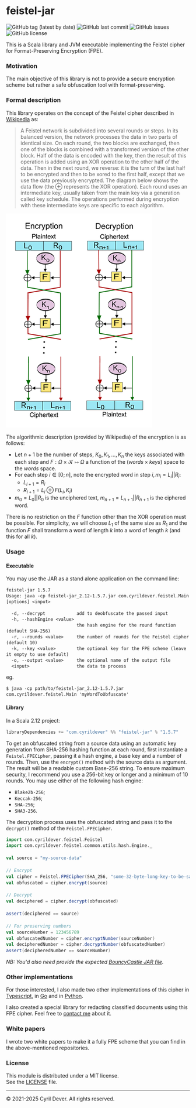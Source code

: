 # feistel-jar

![GitHub tag (latest by date)](https://img.shields.io/github/v/tag/cyrildever/feistel-jar)
![GitHub last commit](https://img.shields.io/github/last-commit/cyrildever/feistel-jar)
![GitHub issues](https://img.shields.io/github/issues/cyrildever/feistel-jar)
![GitHub license](https://img.shields.io/github/license/cyrildever/feistel-jar)

This is a Scala library and JVM executable implementing the Feistel cipher for Format-Preserving Encryption (FPE).

### Motivation

The main objective of this library is not to provide a secure encryption scheme but rather a safe obfuscation tool with format-preserving.


### Formal description

This library operates on the concept of the Feistel cipher described in [Wikipedia](https://en.wikipedia.org/wiki/Feistel_cipher) as:
> A Feistel network is subdivided into several rounds or steps. In its balanced version, the network processes the data in two parts of identical size. On each round, the two blocks are exchanged, then one of the blocks is combined with a transformed version of the other block.
> Half of the data is encoded with the key, then the result of this operation is added using an XOR operation to the other half of the data.
> Then in the next round, we reverse: it is the turn of the last half to be encrypted and then to be xored to the first half, except that we use the data previously encrypted.
> The diagram below shows the data flow (the ${\oplus}$ represents the XOR operation). Each round uses an intermediate key, usually taken from the main key via a generation called key schedule. The operations performed during encryption with these intermediate keys are specific to each algorithm.

![](assets/400px-Feistel_cipher_diagram_en.svg.png)

The algorithmic description (provided by Wikipedia) of the encryption is as follows:
* Let $n+1$ be the number of steps, $K_{0},K_{1},...,K_{n}$ the keys associated with each step and $F:\Omega\times\mathcal{K}\mapsto\Omega$ a function of the $(words{\times}keys)$ space to the $words$ space.
* For each step $i{\in}[0;n]$, note the encrypted word in step $i,m_{i}=L_{i}||R_{i}$:
  * $L_{i+1}=R_{i}$
  * $R_{i+1}=L_{i}{\oplus}F(L_{i},K_{i})$
* $m_{0}=L_{0}||R_{0}$ is the unciphered text, $m_{n+1}=L_{n+1}||R_{n+1}$ is the ciphered word. 

There is no restriction on the $F$ function other than the XOR operation must be possible. For simplicity, we will choose $L_1$ of the same size as $R_1$ and the function $F$ shall transform a word of length $k$ into a word of length $k$ (and this for all $k$).


### Usage

#### Executable

You may use the JAR as a stand alone application on the command line:
```
feistel-jar 1.5.7
Usage: java -cp feistel-jar_2.12-1.5.7.jar com.cyrildever.feistel.Main [options] <input>

  -d, --decrypt            add to deobfuscate the passed input
  -h, --hashEngine <value>
                           the hash engine for the round function (default SHA-256)
  -r, --rounds <value>     the number of rounds for the Feistel cipher (default 10)
  -k, --key <value>        the optional key for the FPE scheme (leave it empty to use default)
  -o, --output <value>     the optional name of the output file
  <input>                  the data to process
```
eg.
```console
$ java -cp path/to/feistel-jar_2.12-1.5.7.jar com.cyrildever.feistel.Main 'myWordToObfuscate'
```

#### Library

In a Scala 2.12 project:
```sbt
libraryDependencies += "com.cyrildever" %% "feistel-jar" % "1.5.7"
```

To get an obfuscated string from a source data using an automatic key generation from SHA-256 hashing function at each round, first instantiate a `Feistel.FPECipher`, passing it a hash engine, a base key and a number of rounds.
Then, use the `encrypt()` method with the source data as argument. The result will be a readable custom Base-256 string.
To ensure maximum security, I recommend you use a 256-bit key or longer and a minimum of 10 rounds.
You may use either of the following hash engine:
- `Blake2b-256`;
- `Keccak-256`;
- `SHA-256`;
- `SHA3-256`.

The decryption process uses the obfuscated string and pass it to the `decrypt()` method of the `Feistel.FPECipher`.

```scala
import com.cyrildever.feistel.Feistel
import com.cyrildever.feistel.common.utils.hash.Engine._

val source = "my-source-data"

// Encrypt
val cipher = Feistel.FPECipher(SHA_256, "some-32-byte-long-key-to-be-safe", 10)
val obfuscated = cipher.encrypt(source)

// Decrypt
val deciphered = cipher.decrypt(obfuscated)

assert(deciphered == source)

// For preserving numbers
val sourceNumber = 123456789
val obfuscatedNumber = cipher.encryptNumber(sourceNumber)
val decipheredNumber = cipher.decryptNumber(obfuscatedNumber)
assert(decipheredNumber == sourceNumber)
```

_NB: You'd also need provide the expected [BouncyCastle JAR file](./bcprov-jdk15to18-1.80.jar)._


### Other implementations

For those interested, I also made two other implementations of this cipher in [Typescript](https://github.com/cyrildever/feistel-cipher), in [Go](https://github.com/cyrildever/feistel) and in [Python](https://github.com/cyrildever/feistel-py).

I also created a special library for redacting classified documents using this FPE cipher. Feel free to [contact me](mailto:cdever@pep-s.com) about it.


### White papers

I wrote two white papers to make it a fully FPE scheme that you can find in the above-mentioned repositories.


### License

This module is distributed under a MIT license. \
See the [LICENSE](LICENSE) file.


<hr />
&copy; 2021-2025 Cyril Dever. All rights reserved.